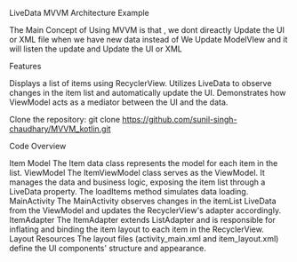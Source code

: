 LiveData MVVM Architecture Example

The Main Concept of Using MVVM is that , we dont direactly Update the UI or XML file when we have new data instead of We Update ModelVIew and it will listen the update and Update the UI or XML 


Features

Displays a list of items using RecyclerView.
Utilizes LiveData to observe changes in the item list and automatically update the UI.
Demonstrates how ViewModel acts as a mediator between the UI and the data.

Clone the repository:
git clone https://github.com/sunil-singh-chaudhary/MVVM_kotlin.git


Code Overview

Item Model
The Item data class represents the model for each item in the list.
ViewModel
The ItemViewModel class serves as the ViewModel. It manages the data and business logic, exposing the item list through a LiveData property. The loadItems method simulates data loading.
MainActivity
The MainActivity observes changes in the itemList LiveData from the ViewModel and updates the RecyclerView's adapter accordingly.
ItemAdapter
The ItemAdapter extends ListAdapter and is responsible for inflating and binding the item layout to each item in the RecyclerView.
Layout Resources
The layout files (activity_main.xml and item_layout.xml) define the UI components' structure and appearance.

